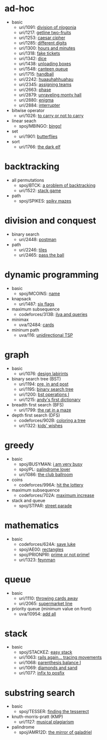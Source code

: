 # ad-hoc
- basic
	- uri/1091: [division of nlogonia](https://www.urionlinejudge.com.br/judge/problems/view/1091)
	- uri/1217: [getline two-fruits](https://www.urionlinejudge.com.br/judge/problems/view/1217)
	- uri/1253: [caesar cipher](https://www.urionlinejudge.com.br/judge/problems/view/1253)
	- uri/1285: [different digits](https://www.urionlinejudge.com.br/judge/problems/view/1285)
	- uri/1300: [hours and minutes](https://www.urionlinejudge.com.br/judge/problems/view/1300)
	- uri/1318: [fake tickets](https://www.urionlinejudge.com.br/judge/problems/view/1318)
	- uri/1342: [dice](https://www.urionlinejudge.com.br/judge/problems/view/1342)
	- uri/1438: [unloading boxes](https://www.urionlinejudge.com.br/judge/problems/view/1438)
	- uri/1548: [canteen queue](https://www.urionlinejudge.com.br/judge/problems/view/1548)
	- uri/1715: [handball](https://www.urionlinejudge.com.br/judge/problems/view/1715)
	- uri/2242: [huaauhahhuahau](https://www.urionlinejudge.com.br/judge/problems/view/2242)
	- uri/2345: [assigning teams](https://www.urionlinejudge.com.br/judge/problems/view/2345)
	- uri/2663: [phase](https://www.urionlinejudge.com.br/judge/problems/view/2663)
	- uri/2879: [unraveling monty hall](https://www.urionlinejudge.com.br/judge/problems/view/2879)
	- uri/2880: [enigma](https://www.urionlinejudge.com.br/judge/problems/view/2880)
	- uri/2884: [interrupter](https://www.urionlinejudge.com.br/judge/problems/view/2884)
- bitwise operator
	- uri/1026: [to carry or not to carry](https://www.urionlinejudge.com.br/judge/problems/view/1026)
- linear seach
	- spoj/MBINGO: [bingo!](https://vjudge.net/problem/spoj-MBINGO)
- set
	- uri/1901: [butterflies](https://www.urionlinejudge.com.br/judge/problems/view/1901)
- sort
	- uri/1766: [the dark elf](https://www.urionlinejudge.com.br/judge/problems/view/1766)
# backtracking
- all permutations
	- spoj/BTCK: [a problem of backtracking](https://vjudge.net/problem/spoj-BTCK)
	- uri/1522: [stack game](https://www.urionlinejudge.com.br/judge/problems/view/1522)
- path
	- spoj/SPIKES: [spiky mazes](https://vjudge.net/problem/spoj-SPIKES)
# division and conquest
- binary search
	- uri/2448: [postman](https://www.urionlinejudge.com.br/judge/problems/view/2448)
- path
	- uri/2246: [tiles](https://www.urionlinejudge.com.br/judge/problems/view/2246)
	- uri/2465: [pass the ball](https://www.urionlinejudge.com.br/judge/problems/view/2465)
# dynamic programming
- basic
	- spoj/MCOINS: [name](https://vjudge.net/problem/spoj-MCOINS)
- knapsack 
	- uri/1487: [six flags](https://www.urionlinejudge.com.br/judge/problems/view/1487)
- maximum subsequence
	- codeforces/313B: [ilya and queries](https://vjudge.net/problem/codeforces-313B)
- minimax
	- uva/12484: [cards](https://vjudge.net/problem/uva-12484)
- mininum path
	- uva/116: [unidirectional TSP](https://vjudge.net/problem/uva-116)
# graph
- basic
	- uri/1076: [design labirints](https://www.urionlinejudge.com.br/judge/problems/view/1076)
- binary search tree (BST)
	- uri/1194: [pre, in and post](https://www.urionlinejudge.com.br/judge/problems/view/1194)
	- uri/1195: [binary search tree](https://www.urionlinejudge.com.br/judge/problems/view/1195)
	- uri/1200: [bst operations I](https://www.urionlinejudge.com.br/judge/problems/view/1200)
	- uri/1215: [andy's first dictionary](https://www.urionlinejudge.com.br/judge/problems/view/1215)
- breadth first search (BFS)
	- uri/1799: [the rat in a maze](https://www.urionlinejudge.com.br/judge/problems/view/1799)
- depth first search (DFS)
	- codeforces/902B: [coloring a tree](https://vjudge.net/problem/codeforces-902B)
	- uri/1322: [kids' wishes](https://www.urionlinejudge.com.br/judge/problems/view/1322)
# greedy
- basic
	- spoj/BUSYMAN: [i am very busy](https://vjudge.net/problem/spoj-BUSYMAN)
	- spoj/PL: [palindrome lover](https://vjudge.net/problem/spoj-PL)
	- uri/1086: [the club ballroom](https://www.urionlinejudge.com.br/judge/problems/view/1086)
- coins
	- codeforces/996A: [hit the lottery](https://vjudge.net/problem/codeforces-996A)
- maximum subsequence
	- codeforces/702A: [maximum increase](https://vjudge.net/problem/codeforces-702A)
- stack and queue
	- spoj/STPAR: [street parade](https://vjudge.net/problem/spoj-STPAR)
# mathematics
- basic
	- codeforces/624A: [save luke](https://vjudge.net/problem/codeforces-624A)
	- spoj/AE00: [rectangles](https://vjudge.net/problem/spoj-AE00)
	- spoj/PRIONPRI: [prime or not prime!](https://vjudge.net/problem/spoj-PRIONPRI)
	- uri/1323: [feynman](https://www.urionlinejudge.com.br/judge/problems/view/1323)
# queue
- basic
	- uri/1110: [throwing cards away](https://www.urionlinejudge.com.br/judge/problems/view/1110)
	- uri/2065: [supermarket line](https://www.urionlinejudge.com.br/judge/problems/view/2065)
- priority queue (minimum value on front)
	- uva/10954: [add all](https://vjudge.net/problem/uva-10954)
# stack
- basic
	- spoj/STACKEZ: [easy stack](https://vjudge.net/problem/spoj-STACKEZ)
	- uri/1063: [rails again... tracing movements](https://www.urionlinejudge.com.br/judge/problems/view/1063)
	- uri/1068: [parenthesis balance I](https://www.urionlinejudge.com.br/judge/problems/view/1068)
	- uri/1069: [diamonds and sand](https://www.urionlinejudge.com.br/judge/problems/view/1069)
	- uri/1077: [infix to posfix](https://www.urionlinejudge.com.br/judge/problems/view/1077)
# substring search
- basic
	- spoj/TESSER: [finding the tesserect](https://vjudge.net/problem/spoj-TESSER)
- knuth-morris-pratt (KMP)
	- uri/1127: [musical plagiarism](https://www.urionlinejudge.com.br/judge/problems/view/1127)
- palindrome
	- spoj/AMR12D: [the mirror of galadriel](https://vjudge.net/problem/spoj-AMR12D)
